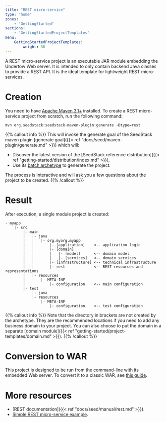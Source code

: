 ```yaml
---
title: "REST micro-service"
type: "home"
zones:
    - "GettingStarted"
sections:
    - "GettingStartedProjectTemplates"
menu:
    GettingStartedProjectTemplates:
        weight: 30
---
```


A REST micro-service project is an executable JAR module embedding the Undertow Web server. It is intended to only contain
backend Java classes to provide a REST API. It is the ideal template for lightweight REST micro-services.<!--more-->

# Creation

You need to have [Apache Maven 3.1+](https://maven.apache.org/) installed. 
To create a REST micro-service project from scratch, run the following command:

```plain
mvn org.seedstack:seedstack-maven-plugin:generate -Dtype=rest
```

{{% callout info %}}
This will invoke the generate goal of the SeedStack maven plugin [generate goal]({{< ref "docs/seed/maven-plugin/generate.md" >}}) which will:

* Discover the latest version of the [SeedStack reference distribution]({{< ref "getting-started/distribution/index.md" >}}),
* Use its [batch archetype](http://search.maven.org/#search%7Cga%7C1%7Cg%3A%22org.seedstack%22%20a%3A%22rest-archetype%22) to generate the project.

The process is interactive and will ask you a few questions about the project to be created.
{{% /callout %}}

# Result

After execution, a single module project is created:

```plain
- myapp
    |- src
        |- main
        |   |- java
        |   |   |- org.myorg.myapp
        |   |       |- [application]    <-- application logic
        |   |       |- [domain]
        |   |       |   |- [model]      <-- domain model
        |   |       |   |- [services]   <-- domain services
        |   |       |- [infrastructure] <-- technical infrastructure
        |   |       |- rest             <-- REST resources and representations
        |   |- resources
        |       |- META-INF
        |           |- configuration    <-- main configuration
        |- test
            |- java
            |- resources
                |- META-INF
                    |- configuration    <-- test configuration
```

{{% callout info %}}
Note that the directory in brackets are not created by the archetype. They are the recommended locations if you need
to add any business domain to your project. You can also choose to put the domain in a separate [domain module]({{< ref "getting-started/project-templates/domain.md" >}}).
{{% /callout %}}

# Conversion to WAR

This project is designed to be run from the command-line with its embedded Web server. To convert it to a classic WAR,
see [this guide](/guides/conversion-to-war).

# More resources

* [REST documentation]({{< ref "docs/seed/manual/rest.md" >}}).
* [Simple REST micro-service example](https://github.com/seedstack/catalog-microservice-sample).


